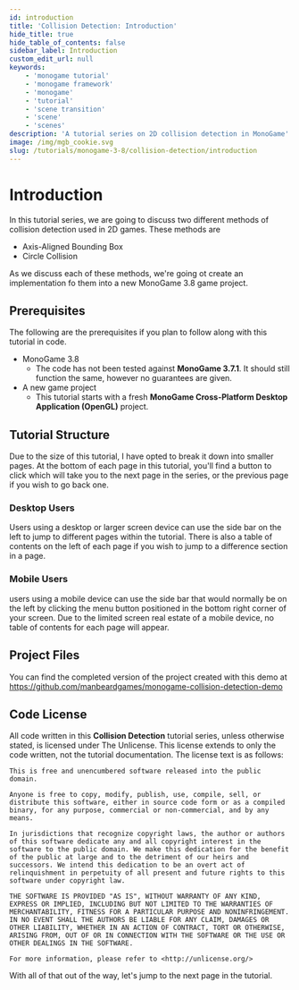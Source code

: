```yaml
---
id: introduction
title: 'Collision Detection: Introduction'
hide_title: true
hide_table_of_contents: false
sidebar_label: Introduction
custom_edit_url: null
keywords:
    - 'monogame tutorial'
    - 'monogame framework'
    - 'monogame'
    - 'tutorial'
    - 'scene transition'
    - 'scene'
    - 'scenes'
description: 'A tutorial series on 2D collision detection in MonoGame'
image: /img/mgb_cookie.svg
slug: /tutorials/monogame-3-8/collision-detection/introduction
---
```


# Introduction
In this tutorial series, we are going to discuss two different methods of collision detection used in 2D games. These methods are

* Axis-Aligned Bounding Box
* Circle Collision

As we discuss each of these methods, we're going ot create an implementation fo them into a new MonoGame 3.8 game project.

## Prerequisites
The following are the prerequisites if you plan to follow along with this tutorial in code.

* MonoGame 3.8
    * The code has not been tested against **MonoGame 3.7.1**.  It should still function the same, however no guarantees are given.
* A new game project
    * This tutorial starts with a fresh **MonoGame Cross-Platform Desktop Application (OpenGL)** project.

## Tutorial Structure
Due to the size of this tutorial, I have opted to break it down into smaller pages.  At the bottom of each page in this tutorial, you'll find a button to click which will take you to the next page in the series, or the previous page if you wish to go back one.

### Desktop Users
Users using a desktop or larger screen device can use the side bar on the left to jump to different pages within the tutorial.  There is also a table of contents on the left of each page if you wish to jump to a difference section in a page.

### Mobile Users
users using a mobile device can use the side bar that would normally be on the left by clicking the menu button positioned in the bottom right corner of your screen.  Due to the limited screen real estate of a mobile device, no table of contents for each page will appear.

## Project Files
You can find the completed version of the project created with this demo at https://github.com/manbeardgames/monogame-collision-detection-demo

## Code License
All code written in this **Collision Detection** tutorial series, unless otherwise stated, is licensed under The Unlicense.  This license extends to only the code written, not the tutorial documentation.  The license text is as follows:

```
This is free and unencumbered software released into the public domain.

Anyone is free to copy, modify, publish, use, compile, sell, or
distribute this software, either in source code form or as a compiled
binary, for any purpose, commercial or non-commercial, and by any
means.

In jurisdictions that recognize copyright laws, the author or authors
of this software dedicate any and all copyright interest in the
software to the public domain. We make this dedication for the benefit
of the public at large and to the detriment of our heirs and
successors. We intend this dedication to be an overt act of
relinquishment in perpetuity of all present and future rights to this
software under copyright law.

THE SOFTWARE IS PROVIDED "AS IS", WITHOUT WARRANTY OF ANY KIND,
EXPRESS OR IMPLIED, INCLUDING BUT NOT LIMITED TO THE WARRANTIES OF
MERCHANTABILITY, FITNESS FOR A PARTICULAR PURPOSE AND NONINFRINGEMENT.
IN NO EVENT SHALL THE AUTHORS BE LIABLE FOR ANY CLAIM, DAMAGES OR
OTHER LIABILITY, WHETHER IN AN ACTION OF CONTRACT, TORT OR OTHERWISE,
ARISING FROM, OUT OF OR IN CONNECTION WITH THE SOFTWARE OR THE USE OR
OTHER DEALINGS IN THE SOFTWARE.

For more information, please refer to <http://unlicense.org/>
```

With all of that out of the way, let's jump to the next page in the tutorial.
